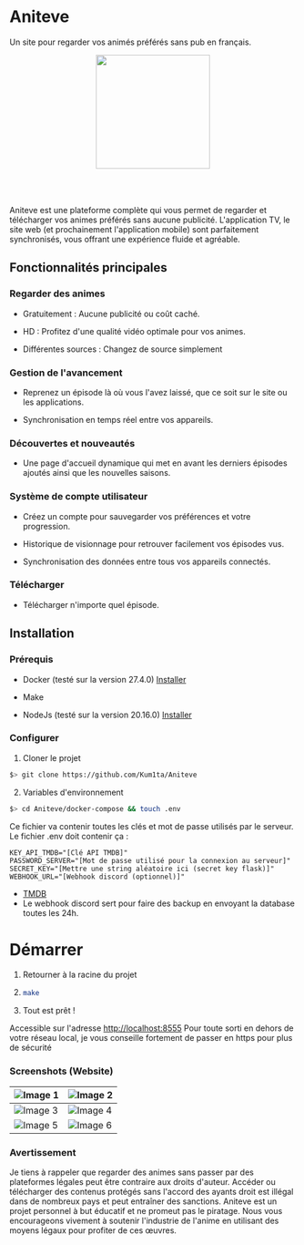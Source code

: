 # Aniteve
Un site pour regarder vos animés préférés sans pub en français.

<div align="center">
  <img style="height: 200px; width: 200px; margin-bottom: 50px" src="https://github.com/user-attachments/assets/e2659831-2278-466c-8429-bfa939df0032"/>
</div>

Aniteve est une plateforme complète qui vous permet de regarder et télécharger vos animes préférés sans aucune publicité. L'application TV, le site web (et prochainement l'application mobile) sont parfaitement synchronisés, vous offrant une expérience fluide et agréable.

## Fonctionnalités principales

### Regarder des animes

  - Gratuitement : Aucune publicité ou coût caché.

  - HD : Profitez d'une qualité vidéo optimale pour vos animes.

  - Différentes sources : Changez de source simplement

### Gestion de l'avancement

  - Reprenez un épisode là où vous l'avez laissé, que ce soit sur le site ou les applications.

  - Synchronisation en temps réel entre vos appareils.

### Découvertes et nouveautés

  - Une page d'accueil dynamique qui met en avant les derniers épisodes ajoutés ainsi que les nouvelles saisons.

### Système de compte utilisateur

  - Créez un compte pour sauvegarder vos préférences et votre progression.
 
  - Historique de visionnage pour retrouver facilement vos épisodes vus.

  - Synchronisation des données entre tous vos appareils connectés.

### Télécharger

  - Télécharger n'importe quel épisode.

## Installation

### Prérequis

  - Docker (testé sur la version 27.4.0) [Installer](https://docs.docker.com/engine/install/)

  - Make

  - NodeJs (testé sur la version 20.16.0) [Installer](https://nodejs.org/en/download)

### Configurer

1. Cloner le projet
```sh
$> git clone https://github.com/Kum1ta/Aniteve
```

2. Variables d'environnement
```sh
$> cd Aniteve/docker-compose && touch .env
```
Ce fichier va contenir toutes les clés et mot de passe utilisés par le serveur. Le fichier .env doit contenir ça :
```
KEY_API_TMDB="[Clé API TMDB]"
PASSWORD_SERVER="[Mot de passe utilisé pour la connexion au serveur]"
SECRET_KEY="[Mettre une string aléatoire ici (secret key flask)]"
WEBHOOK_URL="[Webhook discord (optionnel)]"
```
- [TMDB](https://www.themoviedb.org/settings/api)
- Le webhook discord sert pour faire des backup en envoyant la database toutes les 24h.

# Démarrer

1. Retourner à la racine du projet

2. ``` sh
   make
   ```

3. Tout est prêt !

Accessible sur l'adresse [http://localhost:8555](http://localhost:8555)
Pour toute sorti en dehors de votre réseau local, je vous conseille fortement de passer en https pour plus de sécurité

### Screenshots (Website)

| ![Image 1](https://github.com/user-attachments/assets/5353a0ab-ce00-421e-b7e2-a71c1fe52037) | ![Image 2](https://github.com/user-attachments/assets/cb23509d-827d-4477-bc0d-70d7898bb61e) |
|------------------------------------------------|------------------------------------------------|
| ![Image 3](https://github.com/user-attachments/assets/fa62721c-001b-4449-ad9c-cfb8450c816d) | ![Image 4](https://github.com/user-attachments/assets/abe26311-626d-42bd-901f-c29d7e0c73b1) |
| ![Image 5](https://github.com/user-attachments/assets/7a43601e-e031-4cf4-9e94-422379fb005c) | ![Image 6](https://github.com/user-attachments/assets/058d657f-dc31-431c-9f7c-261d66cdf9c9) |                                                |
  
### Avertissement

Je tiens à rappeler que regarder des animes sans passer par des plateformes légales peut être contraire aux droits d'auteur. Accéder ou télécharger des contenus protégés sans l'accord des ayants droit est illégal dans de nombreux pays et peut entraîner des sanctions. Aniteve est un projet personnel à but éducatif et ne promeut pas le piratage. Nous vous encourageons vivement à soutenir l'industrie de l'anime en utilisant des moyens légaux pour profiter de ces œuvres.
